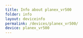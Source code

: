 ```yaml
---
title: Info about planex_vr500
folder: info
layout: deviceinfo
permalink: /devices/planex_vr500/
device: planex_vr500
---
```


